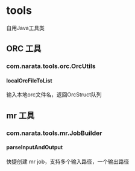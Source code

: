 # tools
自用Java工具类

## ORC 工具

### com.narata.tools.orc.OrcUtils

#### localOrcFileToList

输入本地orc文件名，返回OrcStruct队列


## mr 工具

### com.narata.tools.mr.JobBuilder

#### parseInputAndOutput

快捷创建 mr job，支持多个输入路径，一个输出路径